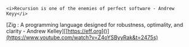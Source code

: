 
    <i>Recursion is one of the enemies of perfect software - Andrew Keyy</i>

[Zig : A programming language designed for robustness, optimality, and clarity - Andrew Kelley][[https://eff.org]()](https://www.youtube.com/watch?v=Z4oYSByyRak&t=2475s)
